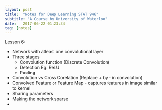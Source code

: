 ```yaml
---
layout: post
title:  "Notes for Deep Learning STAT 946"
subtitle: "A Course by University of Waterloo"
date:   2017-06-22 01:23:34
tag: [notes]
---
```


Lesson 6:

- Network with atleast one convolutional layer 
- Three stages 
	- Convolution function (Discrete Convolution)  
	- Detection Eg. ReLU
	- Pooling
- Convolution vs Cross Corelation (Replace + by - in convolution)
- Convolved Feature or Feature Map - captures features in image similar to kernel 
- Sharing parameters
- Making the network sparse
- 